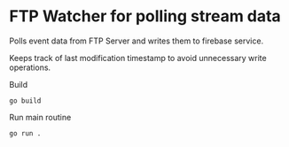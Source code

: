 # FTP Watcher for polling stream data

Polls event data from FTP Server and writes them to firebase service.

Keeps track of last modification timestamp to avoid unnecessary write operations.

Build
```
go build
```

Run main routine
```
go run .
```

